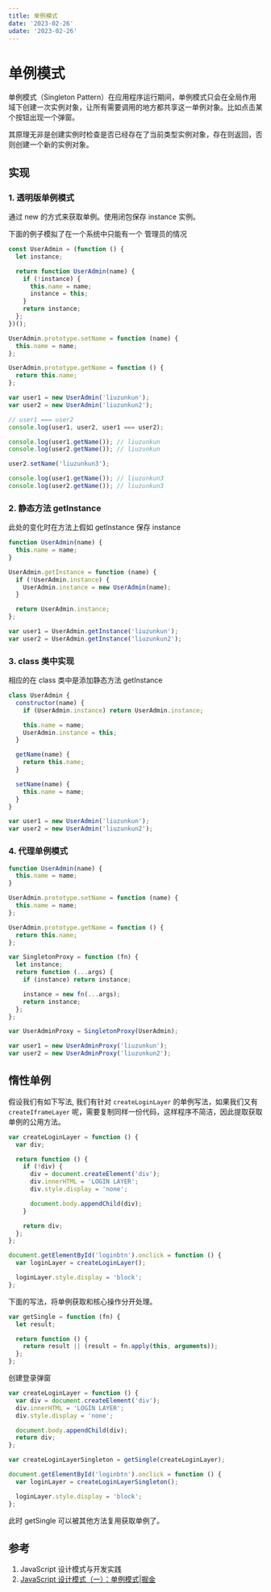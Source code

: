 ```yaml
---
title: 单例模式
date: '2023-02-26'
udate: '2023-02-26'
---
```


# 单例模式

单例模式（Singleton Pattern）在应用程序运行期间，单例模式只会在全局作用域下创建一次实例对象，让所有需要调用的地方都共享这一单例对象。比如点击某个按钮出现一个弹窗。

其原理无非是创建实例时检查是否已经存在了当前类型实例对象，存在则返回，否则创建一个新的实例对象。

## 实现

### 1. 透明版单例模式

通过 new 的方式来获取单例。使用闭包保存 instance 实例。

下面的例子模拟了在一个系统中只能有一个 管理员的情况

```js
const UserAdmin = (function () {
  let instance;

  return function UserAdmin(name) {
    if (!instance) {
      this.name = name;
      instance = this;
    }
    return instance;
  };
})();

UserAdmin.prototype.setName = function (name) {
  this.name = name;
};

UserAdmin.prototype.getName = function () {
  return this.name;
};

var user1 = new UserAdmin('liuzunkun');
var user2 = new UserAdmin('liuzunkun2');

// user1 === user2
console.log(user1, user2, user1 === user2);

console.log(user1.getName()); // liuzunkun
console.log(user2.getName()); // liuzunkun

user2.setName('liuzunkun3');

console.log(user1.getName()); // liuzunkun3
console.log(user2.getName()); // liuzunkun3
```

### 2. 静态方法 getInstance

此处的变化时在方法上假如 getInstance 保存 instance

```js
function UserAdmin(name) {
  this.name = name;
}

UserAdmin.getInstance = function (name) {
  if (!UserAdmin.instance) {
    UserAdmin.instance = new UserAdmin(name);
  }

  return UserAdmin.instance;
};

var user1 = UserAdmin.getInstance('liuzunkun');
var user2 = UserAdmin.getInstance('liuzunkun2');
```

### 3. class 类中实现

相应的在 class 类中是添加静态方法 getInstance

```js
class UserAdmin {
  constructor(name) {
    if (UserAdmin.instance) return UserAdmin.instance;

    this.name = name;
    UserAdmin.instance = this;
  }

  getName(name) {
    return this.name;
  }

  setName(name) {
    this.name = name;
  }
}

var user1 = new UserAdmin('liuzunkun');
var user2 = new UserAdmin('liuzunkun2');
```

### 4. 代理单例模式

```js
function UserAdmin(name) {
  this.name = name;
}

UserAdmin.prototype.setName = function (name) {
  this.name = name;
};

UserAdmin.prototype.getName = function () {
  return this.name;
};

var SingletonProxy = function (fn) {
  let instance;
  return function (...args) {
    if (instance) return instance;

    instance = new fn(...args);
    return instance;
  };
};

var UserAdminProxy = SingletonProxy(UserAdmin);

var user1 = new UserAdminProxy('liuzunkun');
var user2 = new UserAdminProxy('liuzunkun2');
```

## 惰性单例

假设我们有如下写法, 我们有针对 `createLoginLayer` 的单例写法，如果我们又有 `createIframeLayer` 呢，需要复制同样一份代码，这样程序不简洁，因此提取获取单例的公用方法。

```js
var createLoginLayer = function () {
  var div;

  return function () {
    if (!div) {
      div = document.createElement('div');
      div.innerHTML = 'LOGIN LAYER';
      div.style.display = 'none';

      document.body.appendChild(div);
    }

    return div;
  };
};

document.getElementById('loginbtn').onclick = function () {
  var loginLayer = createLoginLayer();

  loginLayer.style.display = 'block';
};
```

下面的写法，将单例获取和核心操作分开处理。

```js
var getSingle = function (fn) {
  let result;

  return function () {
    return result || (result = fn.apply(this, arguments));
  };
};
```

创建登录弹窗

```js
var createLoginLayer = function () {
  var div = document.createElement('div');
  div.innerHTML = 'LOGIN LAYER';
  div.style.display = 'none';

  document.body.appendChild(div);
  return div;
};

var createLoginLayerSingleton = getSingle(createLoginLayer);

document.getElementById('loginbtn').onclick = function () {
  var loginLayer = createLoginLayerSingleton();

  loginLayer.style.display = 'block';
};
```

此时 getSingle 可以被其他方法复用获取单例了。

## 参考

1. JavaScript 设计模式与开发实践
2. [JavaScript 设计模式（一）：单例模式|掘金](https://juejin.cn/post/6844903874210299912)
